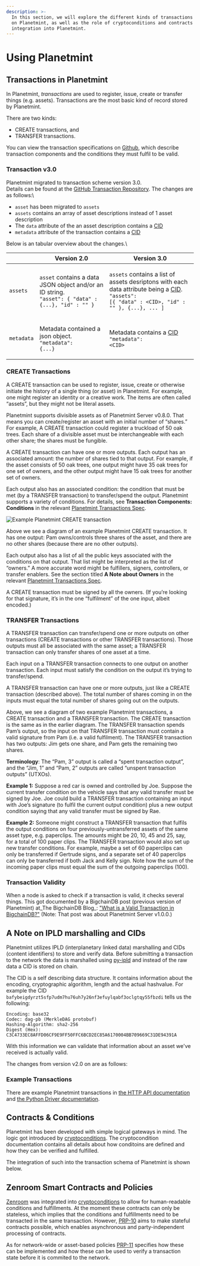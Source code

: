 ```yaml
---
description: >-
  In this section, we will explore the different kinds of transactions available
  on Planetmint, as well as the role of cryptoconditions and contracts and its
  integration into Planetmint.
---
```


# Using Planetmint

## Transactions in Planetmint

In Planetmint, _transactions_ are used to register, issue, create or transfer things (e.g. assets). Transactions are the most basic kind of record stored by Planetmint.

There are two kinds:

* CREATE transactions, and
* TRANSFER transactions.

You can view the transaction specifications on [Github](https://github.com/bigchaindb/BEPs/tree/master/13/), which describe transaction components and the conditions they must fulfil to be valid.

### Transaction v3.0

Planetmint migrated to transaction scheme version 3.0. \
Details can be found at the [GitHub Transaction Repository](https://github.com/planetmint/transactions/tree/main/transactions/common/schema). The changes are as follows:\


* `asset` has been migrated to `assets`
* `assets` contains an array of asset descriptions instead of 1 asset description
* The `data` attribute of the an asset description contains a [CID](./#a-note-on-ipld-marshalling-and-cids)
* `metadata` attribute of the transaction contains a [CID](./#a-note-on-ipld-marshalling-and-cids)

Below is an tabular overview about the changes.\


|            | Version 2.0                                                                                                                       | Version 3.0                                                                                                                                                                                                                            |
| ---------- | --------------------------------------------------------------------------------------------------------------------------------- | -------------------------------------------------------------------------------------------------------------------------------------------------------------------------------------------------------------------------------------- |
| `assets`   | <p><code>asset</code> contains a data JSON object and/or an ID string.<br><code>"asset": { "data" : {...}, "id" : "" }</code></p> | <p><code>assets</code> contains a list of assets desriptons with each data attribute being a <a href="./#a-note-on-ipld-marshalling-and-cids">CID</a>.<br><code>"assets": [{ "data" : &#x3C;CID>, "id" : "" }, {...}, ... ]</code></p> |
| `metadata` | <p>Metadata contained a json object. <br><code>"metadata": {...}</code></p>                                                       | <p>Metadata contains a <a href="./#a-note-on-ipld-marshalling-and-cids">CID</a><br><code>"metadata": &#x3C;CID></code></p>                                                                                                             |

### CREATE Transactions

A CREATE transaction can be used to register, issue, create or otherwise initiate the history of a single thing (or asset) in Planetmint. For example, one might register an identity or a creative work. The items are often called “assets”, but they might not be literal assets.

Planetmint supports divisible assets as of Planetmint Server v0.8.0. That means you can create/register an asset with an initial number of “shares.” For example, A CREATE transaction could register a truckload of 50 oak trees. Each share of a divisible asset must be interchangeable with each other share; the shares must be fungible.

A CREATE transaction can have one or more outputs. Each output has an associated amount: the number of shares tied to that output. For example, if the asset consists of 50 oak trees, one output might have 35 oak trees for one set of owners, and the other output might have 15 oak trees for another set of owners.

Each output also has an associated condition: the condition that must be met (by a TRANSFER transaction) to transfer/spend the output. Planetmint supports a variety of conditions. For details, see **Transaction Components: Conditions** in the relevant [Planetmint Transactions Spec](https://github.com/bigchaindb/BEPs/tree/master/13/).

![Example Planetmint CREATE transaction](\_static/CREATE\_example.png)

Above we see a diagram of an example Planetmint CREATE transaction. It has one output: Pam owns/controls three shares of the asset, and there are no other shares (because there are no other outputs).

Each output also has a list of all the public keys associated with the conditions on that output. That list might be interpreted as the list of “owners.” A more accurate word might be fulfillers, signers, controllers, or transfer enablers. See the section titled **A Note about Owners** in the relevant [Planetmint Transactions Spec](https://github.com/bigchaindb/BEPs/tree/master/13/).

A CREATE transaction must be signed by all the owners. (If you’re looking for that signature, it’s in the one “fulfilment” of the one input, albeit encoded.)

### TRANSFER Transactions

A TRANSFER transaction can transfer/spend one or more outputs on other transactions (CREATE transactions or other TRANSFER transactions). Those outputs must all be associated with the same asset; a TRANSFER transaction can only transfer shares of one asset at a time.

Each input on a TRANSFER transaction connects to one output on another transaction. Each input must satisfy the condition on the output it’s trying to transfer/spend.

A TRANSFER transaction can have one or more outputs, just like a CREATE transaction (described above). The total number of shares coming in on the inputs must equal the total number of shares going out on the outputs.

Above, we see a diagram of two example Planetmint transactions, a CREATE transaction and a TRANSFER transaction. The CREATE transaction is the same as in the earlier diagram. The TRANSFER transaction spends Pam’s output, so the input on that TRANSFER transaction must contain a valid signature from Pam (i.e. a valid fulfilment). The TRANSFER transaction has two outputs: Jim gets one share, and Pam gets the remaining two shares.

**Terminology**: The “Pam, 3” output is called a “spent transaction output”, and the “Jim, 1” and “Pam, 2” outputs are called “unspent transaction outputs” (UTXOs).

**Example 1:** Suppose a red car is owned and controlled by Joe. Suppose the current transfer condition on the vehicle says that any valid transfer must be signed by Joe. Joe could build a TRANSFER transaction containing an input with Joe’s signature (to fulfil the current output condition) plus a new output condition saying that any valid transfer must be signed by Rae.

**Example 2:** Someone might construct a TRANSFER transaction that fulfils the output conditions on four previously-untransferred assets of the same asset type, e.g. paperclips. The amounts might be 20, 10, 45 and 25, say, for a total of 100 paper clips. The TRANSFER transaction would also set up new transfer conditions. For example, maybe a set of 60 paperclips can only be transferred if Gertrude signs, and a separate set of 40 paperclips can only be transferred if both Jack and Kelly sign. Note how the sum of the incoming paper clips must equal the sum of the outgoing paperclips (100).

### Transaction Validity

When a node is asked to check if a transaction is valid, it checks several things. This got documented by a BigchainDB post (previous version of Planetmint) at_The BigchainDB Blog_: ["What is a Valid Transaction in BigchainDB?"](https://blog.bigchaindb.com/what-is-a-valid-transaction-in-planetmint-9a1a075a9598) (Note: That post was about Planetmint Server v1.0.0.)

## A Note on IPLD marshalling and CIDs

Planetmint utilizes IPLD (interplanetary linked data) marshalling and CIDs (content identifiers) to store and verify data. Before submitting a transaction to the network the data is marshalled using [py-ipld](https://github.com/planetmint/py-ipld) and instead of the raw data a CID is stored on chain.

The CID is a self describing data structure. It contains information about the encoding, cryptographic algorithm, length and the actual hashvalue. For example the CID `bafybeigdyrzt5sfp7udm7hu76uh7y26nf3efuylqabf3oclgtqy55fbzdi` tells us the following:

```
Encoding: base32
Codec: dag-pb (MerkleDAG protobuf)
Hashing-Algorithm: sha2-256
Digest (Hex): C3C4733EC8AFFD06CF9E9FF50FFC6BCD2EC85A6170004BB709669C31DE94391A
```

With this information we can validate that information about an asset we've received is actually valid.

The changes from version v2.0 on are as follows:



### Example Transactions

There are example Planetmint transactions in [the HTTP API documentation](connecting/http-client-server-api/) and [the Python Driver documentation](connecting/drivers/).

## Contracts & Conditions

Planetmint has been developed with simple logical gateways in mind. The logic got introduced by [cryptoconditions](https://https/docs.planetmint.io/projects/cryptoconditions). The cryptocondition documentation contains all details about how conditoins are defined and how they can be verified and fulfilled.

The integration of such into the transaction schema of Planetmint is shown below.

## Zenroom Smart Contracts and Policies

[Zenroom](https://zenroom.org/) was integrated into [cryptoconditions](https://https/docs.planetmint.io/projects/cryptoconditions) to allow for human-readable conditions and fulfillments. At the moment these contracts can only be stateless, which implies that the conditions and fulfillments need to be transacted in the same transaction. However, [PRP-10](https://github.com/planetmint/PRPs/tree/main/10) aims to make stateful contracts possible, which enables asynchronous and party-independent processing of contracts.

As for network-wide or asset-based policies [PRP-11](https://github.com/planetmint/PRPs/tree/main/11) specifies how these can be implemented and how these can be used to verify a transaction state before it is commited to the network.
